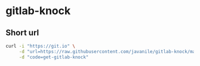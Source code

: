 # gitlab-knock


## Short url

```bash
curl -i "https://git.io" \
     -d "url=https://raw.githubusercontent.com/javanile/gitlab-knock/master/setup.sh" \
     -d "code=get-gitlab-knock"
```

